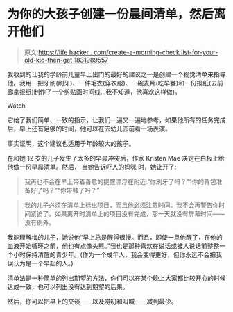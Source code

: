 # 为你的大孩子创建一份晨间清单，然后离开他们

> 原文:[https://life hacker . com/create-a-morning-check list-for-your-old-kid-then-get 1831989557](https://lifehacker.com/create-a-morning-checklist-for-your-older-kid-then-get-1831989557)

我收到的让我的学龄前儿童早上出门的最好的建议之一是创建一个视觉清单来指导他。我用一把牙刷(刷牙)、一件毛衣(穿衣服)、一碗麦片(吃早餐)和一份报纸(去前廊拿报纸)制作了一个剪贴画时间线...我不知道，他喜欢这样做)。

Watch

它给了我们简单、一致的指示，让我们一遍又一遍地参考，如果他所有的任务完成后，早上还有足够的时间，他可以在去幼儿园前看一场表演。

事实证明，这个建议也适用于年龄较大的孩子。

在和她 12 岁的儿子发生了太多的早晨冲突后，作家 Kristen Mae 决定在白板上给他做一份早晨清单。然后， [当她告诉吓人的妈咪](https://www.scarymommy.com/make-mornings-less-awful/) 时，她让开了:

> 我再也不会在早上带着善意的提醒漂浮在附近:“你刷牙了吗？”“你的背包准备好了吗？”“你带鞋了吗？”

> 我的儿子必须在清单上标出项目，而且他必须注意时间。我不会再警告你时间紧迫了。如果离开时清单上的项目没有完成，那一天就没有屏幕时间——没有例外。

我能理解梅的儿子，她说他“早上总是醒得很慢。而且，即使一旦他醒了，在他的血液开始循环之前，他也有点像头熊。”我也是那种喜欢在说话或被人说话前整整一个小时保持清醒的青少年。(作为一个成年人，我会变得更好，但你永远不会把我误认为是一个早起的人。)

清单法是一种简单的列出期望的方法，你们可以在某个晚上大家都比较开心的时候达成一致，也可以列出没有达到期望的后果。

然后，你可以把早上的交谈——以及唠叨和叫喊——减到最少。